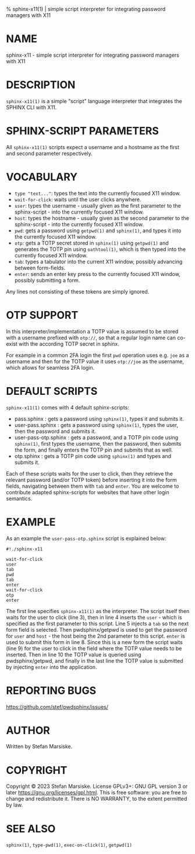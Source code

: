 % sphinx-x11(1) | simple script interpreter for integrating password managers with X11

# NAME

sphinx-x11 - simple script interpreter for integrating password managers with X11

# DESCRIPTION

`sphinx-x11(1)` is a simple "script" language interpreter that
integrates the SPHINX CLI with X11.

# SPHINX-SCRIPT PARAMETERS

All `sphinx-x11(1)` scripts expect a username and a hostname as the
first and second parameter respectively.

# VOCABULARY

  - `type "text..."`: types the text into the currently focused X11 window.
  - `wait-for-click`: waits until the user clicks anywhere.
  - `user`: types the username - usually given as the first parameter
    to the sphinx-script - into the currently focused X11 window.
  - `host`: types the hostname - usually given as the second parameter
    to the sphinx-script - into the currently focused X11 window.
  - `pwd`: gets a password using `getpwd(1)` and `sphinx(1)`, and
    types it into the currently focused X11 window.
  - `otp`: gets a TOTP secret stored in `sphinx(1)` using `getpwd(1)`
    and generates the TOTP pin using `oathtool(1)`, which is then
    typed into the currently focused X11 window.
  - `tab`: types a tabulator into the current X11 window, possibly
    advancing between form-fields.
  - `enter`: sends an enter key press to the currently focused X11
    window, possibly submitting a form.

Any lines not consisting of these tokens are simply ignored.

# OTP SUPPORT

In this interpreter/implementation a TOTP value is assumed to be
stored with a username prefixed with `otp://`, so that a regular login
name can co-exist with the according TOTP secret in sphinx.

For example in a common 2FA login the first `pwd` operation uses
e.g. `joe` as a username and then for the TOTP value it uses
`otp://joe` as the username, which allows for seamless 2FA login.

# DEFAULT SCRIPTS

`sphinx-x11(1)` comes with 4 default sphinx-scripts:

 - pass.sphinx <user> <host>: gets a password using `sphinx(1)`, types
   it and submits it.
 - user-pass.sphinx <user> <host>: gets a password using `sphinx(1)`,
   types the user, then the password and submits it.
 - user-pass-otp.sphinx <user> <host>: gets a password, and a TOTP pin
   code using `sphinx(1)`, first types the username, then the
   password, then submits the form, and finally enters the TOTP pin
   and submits that as well.
 - otp.sphinx <user> <host>: gets a TOTP pin code using `sphinx(1)`
   and types and submits it.

Each of these scripts waits for the user to click, then they retrieve
the relevant password (and/or TOTP token) before inserting it into the
form fields, navigating between them with `tab` and `enter`. You are
welcome to contribute adapted sphinx-scripts for websites that have
other login semantics.

# EXAMPLE

As an example the `user-pass-otp.sphinx` script
is explained below:

```
#!./sphinx-x11

wait-for-click
user
tab
pwd
tab
enter
wait-for-click
otp
enter
```

The first line specifies `sphinx-x11(1)` as the interpreter. The script
itself then waits for the user to click (line 3), then in line 4
inserts the `user` - which is specified as the first parameter to this
script. Line 5 injects a `tab` so the next form field is
selected. Then pwdsphinx/getpwd is used to get the password for `user`
and `host` - the host being the 2nd parameter to this script. `enter`
is used to submit this form in line 8. Since this is a new form the
script waits (line 9) for the user to click in the field where the
TOTP value needs to be inserted. Then in line 10 the TOTP value is
queried using pwdsphinx/getpwd, and finally in the last line the TOTP
value is submitted by injecting `enter` into the application.


# REPORTING BUGS

https://github.com/stef/pwdsphinx/issues/

# AUTHOR

Written by Stefan Marsiske.

# COPYRIGHT

Copyright © 2023 Stefan Marsiske.  License GPLv3+: GNU GPL version 3 or later <https://gnu.org/licenses/gpl.html>.
This is free software: you are free to change and redistribute it.  There is NO WARRANTY, to the extent permitted by law.

# SEE ALSO

`sphinx(1)`, `type-pwd(1)`, `exec-on-click(1)`,  `getpwd(1)`
